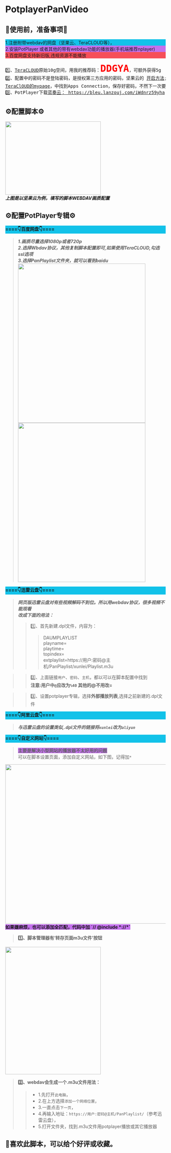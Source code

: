 # PotplayerPanVideo
## 📢使用前，准备事项📢
<div style="background-color:#12c2e9">1.注册附带webdav的网盘（坚果云、TeraCLOUD等），</div>
<div style="background-color:#c471ed">2.安装PotPlayer 或者其他的带有webdav功能的播放器(手机端推荐nplayer)</div>
<div style="background-color:#f64f59">3.百度网盘支持新旧版,违规资源不能播放</div>
<pre style="font-size: 14px;">
1️⃣、<a href="https://teracloud.jp/en/">TeraCLOUD</a>原始10g空间，用我的推荐码：<strong style="color:red;font-size: 30px;">DDGYA</strong>，可额外获得5g
2️⃣、配置中的密码不是登陆密码，是授权第三方应用的密码，坚果云的 <a href="https://help.jianguoyun.com/?p=2064" rel="nofollow">开启方法</a>;
<a href="https://teracloud.jp/en/modules/mypage/usage/">TeraClOUD的mypage</a>，中找到Apps Connection，保存好密码，不然下一次要重置
3️⃣、PotPlayer下载<a href="https://bleu.lanzouj.com/iWdnrz59yha">蓝奏云： https://bleu.lanzouj.com/iWdnrz59yha</a> 密码:4xke
</pre>

## ⚙配置脚本⚙
<img src='https://s3.bmp.ovh/imgs/2022/03/5350a1d8a6029b4e.png' width="300px" height="230px" /><br>
***上图是以坚果云为例，填写的脚本WEBDAV画质配置***  

## ⚙配置PotPlayer专辑⚙
**<div style="background-color:#12c2e9">====👇百度网盘👇====</div>**
>***1.画质尽量选择1080p或者720p***  
***2.选择Wbdav协议，其他复制脚本配置即可,如果使用TeraCLOUD,勾选ssl选项***  
***3.选择PanPlaylist文件夹，就可以看到baidu***  
<img src='https://s3.bmp.ovh/imgs/2022/03/fa8aa0ec5b55f629.png' width="400px" height="500px" /><img src='https://s3.bmp.ovh/imgs/2022/03/294d9e0cc65754a6.png' width="400px" height="500px"/>

**<div style="background-color:#12c2e9">====👇迅雷云盘👇====</div>**
>***网页版迅雷云盘对有些视频解码不到位。所以用webdav协议，很多视频不能观看  
改成下面的用法：***
>>1️⃣、首先新建.dpl文件，内容为：  
>>>DAUMPLAYLIST  
>>>playname=  
>>>playtime=  
>>>topindex=  
>>>extplaylist=https://用户:密码@主机/PanPlaylist/xunlei/Playlist.m3u  

>>2️⃣、上面链接`用户`、`密码`、`主机`，都以可以在脚本配置中找到  
**注意:用户中`@`应改为`%40` 其他的@不用改=**

>>3️⃣、设置potplayer专辑，选择**外部播放列表**,选择之前新建的.dpl文件

**<div style="background-color:#12c2e9">====👇阿里云盘👇====</div>**
>***与迅雷云盘的设置类似,.dpl文件的链接将`xunlei`改为`aliyun`***

**<div style="background-color:#12c2e9">====👇自定义网站👇====</div>**
><b style="background-color:#c471ed">主要是解决小型网站的播放器不太好用的问题</b>   
>可以在脚本设置页面，添加自定义网站，如下图，记得加`*`  
<img src = 'https://s3.bmp.ovh/imgs/2022/03/6910b5e4fe920657.png' width="800px" height="500px" />  
<b style="background-color:#c471ed">如果嫌麻烦，也可以添加全匹配，代码中加  `// @include        *://*`</b>  

>**1️⃣、脚本管理器有‘转存页面m3u文件’按钮**  
<img src = 'https://s3.bmp.ovh/imgs/2022/03/7721ee5be99f0d9c.png' width="300px" height="400px" />  

>**2️⃣、webdav会生成一个.m3u文件用法：**  
>>- 1.先打开`此电脑`，  
>>- 2.在上方选择`添加一个网络位置`，  
>>- 3.一直点击`下一页`，  
>>- 4.再输入地址：`https://用户:密码@主机/PanPlaylist/`（参考迅雷云盘），  
>>- 5.打开文件夹，找到.m3u文件用potplayer播放或其它播放器

<h2>🍜喜欢此脚本，可以给个好评或收藏。</h2>